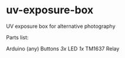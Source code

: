 # uv-exposure-box

UV exposure box for alternative photography

Parts list:

Arduino (any)
Buttons *3x*
LED *1x*
TM1637
Relay
